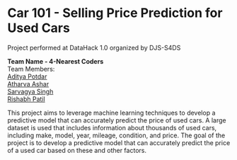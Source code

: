 # Car 101 - Selling Price Prediction for Used Cars
Project performed at DataHack 1.0 organized by DJS-S4DS

<b>Team Name - 4-Nearest Coders</b>
<br>
Team Members:<br>
<a href="https://github.com/adityapotdar23">Aditya Potdar</a><br>
<a href="https://github.com/AtharvaAshar">Atharva Ashar</a><br>
<a href="https://github.com/Sarvyi">Sarvagya Singh</a><br>
<a href="">Rishabh Patil</a>

This project aims to leverage machine learning techniques to develop a predictive model that can accurately predict the price of used cars. A large dataset is used that includes information about thousands of used cars, including make, model, year, mileage, condition, and price. The goal of the project is to develop a predictive model that can accurately predict the price of a used car based on these and other factors. 
